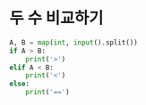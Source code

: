 # 두 수 비교하기

```python
A, B = map(int, input().split())
if A > B:
    print('>')
elif A < B:
    print('<')
else:
    print('==')
```
